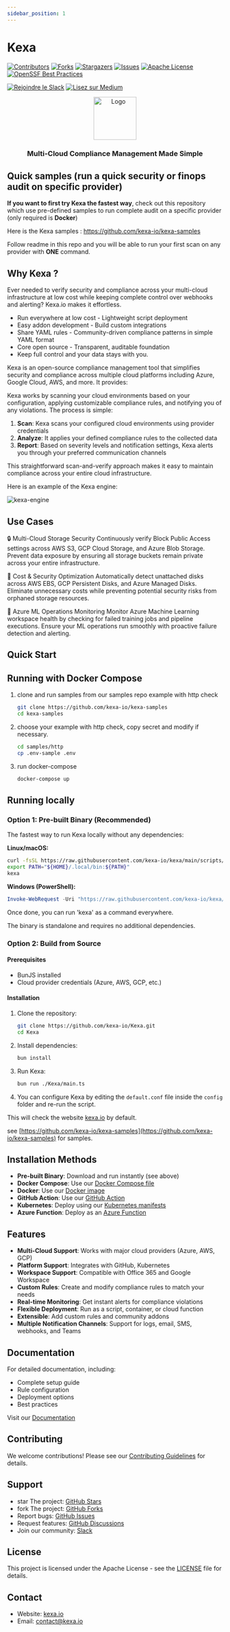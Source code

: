 ```yaml
---
sidebar_position: 1
---
```


# Kexa

[![Contributors][contributors-shield]][contributors-url]
[![Forks][forks-shield]][forks-url]
[![Stargazers][stars-shield]][stars-url]
[![Issues][issues-shield]][issues-url]
[![Apache License][license-shield]][license-url]
[![OpenSSF Best Practices](https://www.bestpractices.dev/projects/9278/badge)](https://www.bestpractices.dev/projects/9278)

[![Rejoindre le Slack](https://img.shields.io/badge/Slack-Rejoindre%20la%20communauté-blue?style=for-the-badge&logo=slack)](https://join.slack.com/t/kexaio/shared_invite/zt-343gsrm6d-y9glG4khlH7kuecoerYCOQ)
[![Lisez sur Medium](https://img.shields.io/badge/Medium-Lisez%20nos%20articles-black?style=for-the-badge&logo=medium)](https://medium.com/@contact_52772)


<div align="center">
  <a href="https://www.kexa.io/">
    <img src="images/kexa-no-background-color.png" alt="Logo" width="100" height="100"/>
  </a>
  <h3>Multi-Cloud Compliance Management Made Simple</h3>
</div>

## Quick samples (run a quick security or finops audit on specific provider)

**If you want to first try Kexa the fastest way**, check out this repository which use pre-defined samples
to run complete audit on a specific provider (only required is **Docker**)


Here is the Kexa samples : https://github.com/kexa-io/kexa-samples


Follow readme in this repo and you will be able to run your first scan on any provider with **ONE** command.



## Why Kexa ?

Ever needed to verify security and compliance across your multi-cloud infrastructure at low cost while keeping complete control over webhooks and alerting? Kexa.io makes it effortless.

- Run everywhere at low cost - Lightweight script deployment
- Easy addon development - Build custom integrations
- Share YAML rules - Community-driven compliance patterns in simple YAML format
- Core open source - Transparent, auditable foundation
- Keep full control and your data stays with you.


Kexa is an open-source compliance management tool that simplifies security and compliance across multiple cloud platforms including Azure, Google Cloud, AWS, and more. It provides:

Kexa works by scanning your cloud environments based on your configuration, applying customizable compliance rules, and notifying you of any violations. The process is simple:

1. **Scan**: Kexa scans your configured cloud environments using provider credentials
2. **Analyze**: It applies your defined compliance rules to the collected data
3. **Report**: Based on severity levels and notification settings, Kexa alerts you through your preferred communication channels

This straightforward scan-and-verify approach makes it easy to maintain compliance across your entire cloud infrastructure.

Here is an example of the Kexa engine:

![kexa-engine](./images/schema-engine.png)

## Use Cases

🔒 Multi-Cloud Storage Security
Continuously verify Block Public Access settings across AWS S3, GCP Cloud Storage, and Azure Blob Storage. Prevent data exposure by ensuring all storage buckets remain private across your entire infrastructure.

💾 Cost & Security Optimization
Automatically detect unattached disks across AWS EBS, GCP Persistent Disks, and Azure Managed Disks. Eliminate unnecessary costs while preventing potential security risks from orphaned storage resources.

🤖 Azure ML Operations Monitoring
Monitor Azure Machine Learning workspace health by checking for failed training jobs and pipeline executions. Ensure your ML operations run smoothly with proactive failure detection and alerting.


## Quick Start

## Running with Docker Compose
1. clone and run samples from our samples repo example with http check

   ```bash
   git clone https://github.com/kexa-io/kexa-samples
   cd kexa-samples
   ```

2. choose your example with http check, copy secret and modify if necessary.

   ```bash
   cd samples/http
   cp .env-sample .env
   ```

3. run docker-compose

   ```bash
   docker-compose up
   ```

## Running locally

### Option 1: Pre-built Binary (Recommended)

The fastest way to run Kexa locally without any dependencies:

**Linux/macOS:**
```bash
curl -fsSL https://raw.githubusercontent.com/kexa-io/kexa/main/scripts/install.sh | bash
export PATH="${HOME}/.local/bin:${PATH}"
kexa
```

**Windows (PowerShell):**
```powershell
Invoke-WebRequest -Uri "https://raw.githubusercontent.com/kexa-io/kexa/main/scripts/install.ps1" -OutFile install.ps1 | .\install.ps1
```

Once done, you can run 'kexa' as a command everywhere.

The binary is standalone and requires no additional dependencies.

### Option 2: Build from Source

#### Prerequisites

- BunJS installed
- Cloud provider credentials (Azure, AWS, GCP, etc.)

#### Installation

1. Clone the repository:

   ```bash
   git clone https://github.com/kexa-io/Kexa.git
   cd Kexa
   ```

2. Install dependencies:

   ```bash
   bun install
   ```

3. Run Kexa:

   ```bash
   bun run ./Kexa/main.ts
   ```

4. You can configure Kexa by editing the `default.conf` file inside the `config` folder and re-run the script.

This will check the website [kexa.io](https://www.kexa.io/) by default.

see [https://github.com/kexa-io/kexa-samples](https://github.com/kexa-io/kexa-samples) for samples.

## Installation Methods

- **Pre-built Binary**: Download and run instantly (see above)
- **Docker Compose**: Use our [Docker Compose file](https://github.com/kexa-io/kexa-samples)
- **Docker**: Use our [Docker image](./docs/deployment/docker.md)
- **GitHub Action**: Use our [GitHub Action](./docs/deployment/github-action.md)
- **Kubernetes**: Deploy using our [Kubernetes manifests](./docs/deployment/kubernetes.md)
- **Azure Function**: Deploy as an [Azure Function](./docs/deployment/azure-function.md)

## Features

- **Multi-Cloud Support**: Works with major cloud providers (Azure, AWS, GCP)
- **Platform Support**: Integrates with GitHub, Kubernetes
- **Workspace Support**: Compatible with Office 365 and Google Workspace
- **Custom Rules**: Create and modify compliance rules to match your needs
- **Real-time Monitoring**: Get instant alerts for compliance violations
- **Flexible Deployment**: Run as a script, container, or cloud function
- **Extensible**: Add custom rules and community addons
- **Multiple Notification Channels**: Support for logs, email, SMS, webhooks, and Teams

## Documentation

For detailed documentation, including:

- Complete setup guide
- Rule configuration
- Deployment options
- Best practices

Visit our [Documentation](./docs/README.md)

## Contributing

We welcome contributions! Please see our [Contributing Guidelines](CONTRIBUTING.md) for details.

## Support

- star The project: [GitHub Stars](https://github.com/kexa-io/Kexa/stargazers)
- fork The project: [GitHub Forks](https://github.com/kexa-io/Kexa/network/members)
- Report bugs: [GitHub Issues](https://github.com/kexa-io/Kexa/issues)
- Request features: [GitHub Discussions](https://github.com/kexa-io/Kexa/discussions)
- Join our community: [Slack](https://kexaio.slack.com/)

## License

This project is licensed under the Apache License - see the [LICENSE](./LICENSE.txt) file for details.

## Contact

- Website: [kexa.io](https://www.kexa.io/)
- Email: [contact@kexa.io](mailto:contact@kexa.io)

<!-- MARKDOWN LINKS & IMAGES -->

[contributors-shield]: https://img.shields.io/github/contributors/kexa-io/Kexa.svg?style=for-the-badge
[contributors-url]: https://github.com/kexa-io/Kexa/graphs/contributors
[forks-shield]: https://img.shields.io/github/forks/kexa-io/Kexa.svg?style=for-the-badge
[forks-url]: https://github.com/kexa-io/Kexa/network/members
[stars-shield]: https://img.shields.io/github/stars/kexa-io/Kexa.svg?style=for-the-badge
[stars-url]: https://github.com/kexa-io/Kexa/stargazers
[issues-shield]: https://img.shields.io/github/issues/kexa-io/Kexa.svg?style=for-the-badge
[issues-url]: https://github.com/kexa-io/Kexa/issues
[license-shield]: https://img.shields.io/github/license/kexa-io/Kexa.svg?style=for-the-badge
[license-url]: https://github.com/kexa-io/Kexa/blob/master/LICENSE.txt
